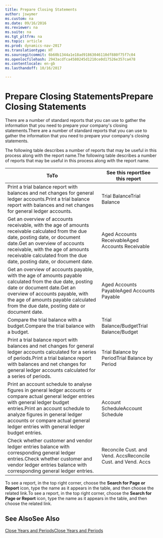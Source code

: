 ```yaml
---
title: Prepare Closing Statements
author: jswymer
ms.custom: na
ms.date: 09/16/2016
ms.reviewer: na
ms.suite: na
ms.tgt_pltfrm: na
ms.topic: article
ms.prod: dynamics-nav-2017
ms.translationtype: HT
ms.sourcegitcommit: 6b60b1344a1e18ad91863046110df880f75f7c04
ms.openlocfilehash: 2943acdfca4580245d1210ce0d17526e357ca478
ms.contentlocale: en-gb
ms.lasthandoff: 10/16/2017

---
```

# <a name="prepare-closing-statements"></a><span data-ttu-id="09474-102">Prepare Closing Statements</span><span class="sxs-lookup"><span data-stu-id="09474-102">Prepare Closing Statements</span></span>
<span data-ttu-id="09474-103">There are a number of standard reports that you can use to gather the information that you need to prepare your company's closing statements.</span><span class="sxs-lookup"><span data-stu-id="09474-103">There are a number of standard reports that you can use to gather the information that you need to prepare your company's closing statements.</span></span>

<span data-ttu-id="09474-104">The following table describes a number of reports that may be useful in this process along with the report name.</span><span class="sxs-lookup"><span data-stu-id="09474-104">The following table describes a number of reports that may be useful in this process along with the report name.</span></span>


|<span data-ttu-id="09474-105">To</span><span class="sxs-lookup"><span data-stu-id="09474-105">To</span></span>     |<span data-ttu-id="09474-106">See this report</span><span class="sxs-lookup"><span data-stu-id="09474-106">See this report</span></span>       |
|-------|----------------------|
|<span data-ttu-id="09474-107">Print a trial balance report with balances and net changes for general ledger accounts.</span><span class="sxs-lookup"><span data-stu-id="09474-107">Print a trial balance report with balances and net changes for general ledger accounts.</span></span>|<span data-ttu-id="09474-108">Trial Balance</span><span class="sxs-lookup"><span data-stu-id="09474-108">Trial Balance</span></span>|
|<span data-ttu-id="09474-109">Get an overview of accounts receivable, with the age of amounts receivable calculated from the due date, posting date, or document date.</span><span class="sxs-lookup"><span data-stu-id="09474-109">Get an overview of accounts receivable, with the age of amounts receivable calculated from the due date, posting date, or document date.</span></span>|<span data-ttu-id="09474-110">Aged Accounts Receivable</span><span class="sxs-lookup"><span data-stu-id="09474-110">Aged Accounts Receivable</span></span>|
|<span data-ttu-id="09474-111">Get an overview of accounts payable, with the age of amounts payable calculated from the due date, posting date or document date.</span><span class="sxs-lookup"><span data-stu-id="09474-111">Get an overview of accounts payable, with the age of amounts payable calculated from the due date, posting date or document date.</span></span>|<span data-ttu-id="09474-112">Aged Accounts Payable</span><span class="sxs-lookup"><span data-stu-id="09474-112">Aged Accounts Payable</span></span>|
|<span data-ttu-id="09474-113">Compare the trial balance with a budget.</span><span class="sxs-lookup"><span data-stu-id="09474-113">Compare the trial balance with a budget.</span></span>|<span data-ttu-id="09474-114">Trial Balance/Budget</span><span class="sxs-lookup"><span data-stu-id="09474-114">Trial Balance/Budget</span></span>|
|<span data-ttu-id="09474-115">Print a trial balance report with balances and net changes for general ledger accounts calculated for a series of periods.</span><span class="sxs-lookup"><span data-stu-id="09474-115">Print a trial balance report with balances and net changes for general ledger accounts calculated for a series of periods.</span></span>|<span data-ttu-id="09474-116">Trial Balance by Period</span><span class="sxs-lookup"><span data-stu-id="09474-116">Trial Balance by Period</span></span>|
|<span data-ttu-id="09474-117">Print an account schedule to analyse figures in general ledger accounts or compare actual general ledger entries with general ledger budget entries.</span><span class="sxs-lookup"><span data-stu-id="09474-117">Print an account schedule to analyze figures in general ledger accounts or compare actual general ledger entries with general ledger budget entries.</span></span>|<span data-ttu-id="09474-118">Account Schedule</span><span class="sxs-lookup"><span data-stu-id="09474-118">Account Schedule</span></span>|
|<span data-ttu-id="09474-119">Check whether customer and vendor ledger entries balance with corresponding general ledger entries.</span><span class="sxs-lookup"><span data-stu-id="09474-119">Check whether customer and vendor ledger entries balance with corresponding general ledger entries.</span></span>|<span data-ttu-id="09474-120">Reconcile Cust. and Vend. Accs</span><span class="sxs-lookup"><span data-stu-id="09474-120">Reconcile Cust. and Vend. Accs</span></span>|
<span data-ttu-id="09474-121">To see a report, in the top right corner, choose the **Search for Page or Report** icon, type the name as it appears in the table, and then choose the related link.</span><span class="sxs-lookup"><span data-stu-id="09474-121">To see a report, in the top right corner, choose the **Search for Page or Report** icon, type the name as it appears in the table, and then choose the related link.</span></span>
## <a name="see-also"></a><span data-ttu-id="09474-122">See Also</span><span class="sxs-lookup"><span data-stu-id="09474-122">See Also</span></span>
[<span data-ttu-id="09474-123">Close Years and Periods</span><span class="sxs-lookup"><span data-stu-id="09474-123">Close Years and Periods</span></span>](year-close-years-periods.md)

